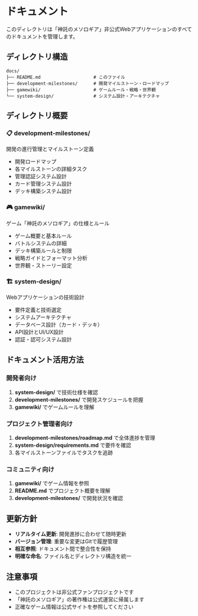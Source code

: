 # ドキュメント

このディレクトリは「神託のメソロギア」非公式Webアプリケーションのすべてのドキュメントを管理します。

## ディレクトリ構造

```
docs/
├── README.md                    # このファイル
├── development-milestones/      # 開発マイルストーン・ロードマップ
├── gamewiki/                    # ゲームルール・戦略・世界観
└── system-design/               # システム設計・アーキテクチャ
```

## ディレクトリ概要

### 📋 development-milestones/
開発の進行管理とマイルストーン定義
- 開発ロードマップ
- 各マイルストーンの詳細タスク
- 管理認証システム設計
- カード管理システム設計  
- デッキ構築システム設計

### 🎮 gamewiki/
ゲーム「神託のメソロギア」の仕様とルール
- ゲーム概要と基本ルール
- バトルシステムの詳細
- デッキ構築ルールと制限
- 戦略ガイドとフォーマット分析
- 世界観・ストーリー設定

### 🏗️ system-design/
Webアプリケーションの技術設計
- 要件定義と技術選定
- システムアーキテクチャ
- データベース設計（カード・デッキ）
- API設計とUI/UX設計
- 認証・認可システム設計

## ドキュメント活用方法

### 開発者向け
1. **system-design/** で技術仕様を確認
2. **development-milestones/** で開発スケジュールを把握
3. **gamewiki/** でゲームルールを理解

### プロジェクト管理者向け
1. **development-milestones/roadmap.md** で全体進捗を管理
2. **system-design/requirements.md** で要件を確認
3. 各マイルストーンファイルでタスクを追跡

### コミュニティ向け
1. **gamewiki/** でゲーム情報を参照
2. **README.md** でプロジェクト概要を理解
3. **development-milestones/** で開発状況を確認

## 更新方針

- **リアルタイム更新**: 開発進捗に合わせて随時更新
- **バージョン管理**: 重要な変更はGitで履歴管理
- **相互参照**: ドキュメント間で整合性を保持
- **明確な命名**: ファイル名とディレクトリ構造を統一

## 注意事項

- このプロジェクトは非公式ファンプロジェクトです
- 「神託のメソロギア」の著作権は公式運営に帰属します
- 正確なゲーム情報は公式サイトを参照してください